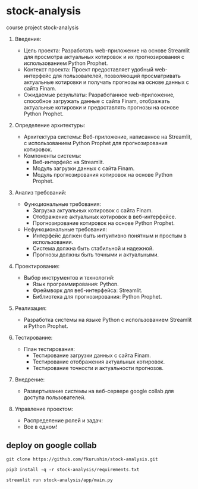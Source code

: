 # stock-analysis
course project stock-analysis


1. Введение:
   - Цель проекта: Разработать web-приложение на основе Streamlit для просмотра актуальных котировок и их прогнозирования с использованием Python Prophet.
   - Контекст проекта: Проект предоставляет удобный web-интерфейс для пользователей, позволяющий просматривать актуальные котировки и получать прогнозы на основе данных с сайта Finam.
   - Ожидаемые результаты: Разработанное web-приложение, способное загружать данные с сайта Finam, отображать актуальные котировки и предоставлять прогнозы на основе Python Prophet.

2. Определение архитектуры:
   - Архитектура системы: Веб-приложение, написанное на Streamlit, с использованием Python Prophet для прогнозирования котировок.
   - Компоненты системы: 
     - Веб-интерфейс на Streamlit.
     - Модуль загрузки данных с сайта Finam.
     - Модуль прогнозирования котировок на основе Python Prophet.

3. Анализ требований:
   - Функциональные требования:
     - Загрузка актуальных котировок с сайта Finam.
     - Отображение актуальных котировок в веб-интерфейсе.
     - Прогнозирование котировок на основе Python Prophet.
   - Нефункциональные требования:
     - Интерфейс должен быть интуитивно понятным и простым в использовании.
     - Система должна быть стабильной и надежной.
     - Прогнозы должны быть точными и актуальными.

4. Проектирование:
   - Выбор инструментов и технологий:
     - Язык программирования: Python.
     - Фреймворк для веб-интерфейса: Streamlit.
     - Библиотека для прогнозирования: Python Prophet.

5. Реализация:
   - Разработка системы на языке Python с использованием Streamlit и Python Prophet.

6. Тестирование:
   - План тестирования:
     - Тестирование загрузки данных с сайта Finam.
     - Тестирование отображения актуальных котировок.
     - Тестирование точности и актуальности прогнозов.

7. Внедрение:
   - Развертывание системы на веб-сервере google collab для доступа пользователей.

8. Управление проектом:
   - Распределение ролей и задач:
   - Все в одном!


## deploy on google collab

```commandline
git clone https://github.com/fkurushin/stock-analysis.git
```


```commandline
pip3 install -q -r stock-analysis/requirements.txt
```

```commandline
streamlit run stock-analysis/app/main.py
```

